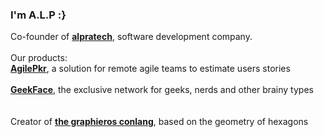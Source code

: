 ### I'm A.L.P :}

Co-founder of <a href="https://play.alpratech.com"><b>alpratech</b></a>, software development company.
<br/>
<br/>
Our products:
<br/>
<a href="https://www.agilepkr.com"><b>AgilePkr</b></a>, a solution for remote agile teams to estimate users stories
<br/><br/>
<a href="https://www.geekface.alpratech.com"><b>GeekFace</b></a>, the exclusive network for geeks, nerds and other brainy types
<br/><br/><br/>
Creator of <a href="https://en.graphieros.com"><b>the graphieros conlang</b></a>, based on the geometry of hexagons

